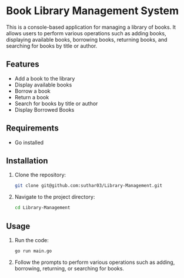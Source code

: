 # Book Library Management System

This is a console-based application for managing a library of books. It allows users to perform various operations such as adding books, displaying available books, borrowing books, returning books, and searching for books by title or author.

## Features

- Add a book to the library
- Display available books
- Borrow a book
- Return a book
- Search for books by title or author
- Display Borrowed Books

## Requirements

- Go installed

## Installation

1. Clone the repository:

    ```bash
    git clone git@github.com:suthar03/Library-Management.git
    ```

2. Navigate to the project directory:

    ```bash
    cd Library-Management
    ```

## Usage

1. Run the code:

    ```bash
    go run main.go
    ```

2. Follow the prompts to perform various operations such as adding, borrowing, returning, or searching for books.
